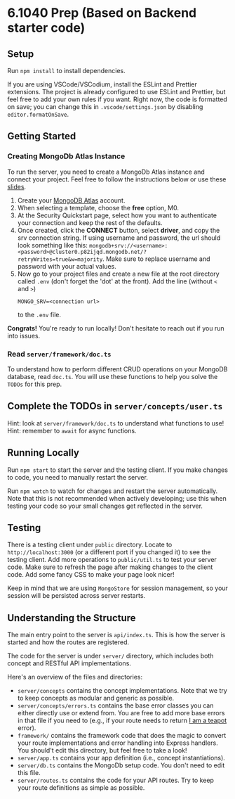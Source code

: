 # 6.1040 Prep (Based on Backend starter code)

## Setup

Run `npm install` to install dependencies.

If you are using VSCode/VSCodium, install the ESLint and Prettier extensions.
The project is already configured to use ESLint and Prettier,
but feel free to add your own rules if you want.
Right now, the code is formatted on save; you can change this in `.vscode/settings.json`
by disabling `editor.formatOnSave`.

## Getting Started

### Creating MongoDb Atlas Instance
To run the server, you need to create a MongoDb Atlas instance and connect your project. Feel free to follow the instructions below or use these [slides](https://docs.google.com/presentation/d/1HJ4Lz1a2IH5oKu21fQGYgs8G2irtMqnVI9vWDheGfKM/edit?usp=sharing).
1. Create your [MongoDB Atlas](https://www.mongodb.com/cloud/atlas/register) account.
2. When selecting a template, choose the __free__ option, M0. 
3. At the Security Quickstart page, select how you want to authenticate your connection and keep the rest of the defaults.
4. Once created, click the __CONNECT__ button, select __driver__, and copy the srv connection string. If using username and password, the url should look something like this: `mongodb+srv://<username>:<password>@cluster0.p82ijqd.mongodb.net/?retryWrites=true&w=majority`. Make sure to replace username and password with your actual values.
5. Now go to your project files and create a new file at the root directory called `.env` (don't forget the 'dot' at the front). Add the line (without `<` and `>`)
    ```
    MONGO_SRV=<connection url>
    ```
    to the `.env` file. 

__Congrats!__ You're ready to run locally! Don't hesitate to reach out if you run into issues. 

### Read `server/framework/doc.ts`

To understand how to perform different CRUD operations on your MongoDB database, read `doc.ts`. You will use these functions to help you solve the `TODOs` for this prep.  

## Complete the TODOs in `server/concepts/user.ts`

Hint: look at `server/framework/doc.ts` to understand what functions to use!
Hint: remember to `await` for async functions.  

## Running Locally

Run `npm start` to start the server and the testing client.
If you make changes to code, you need to manually restart the server.

Run `npm watch` to watch for changes and restart the server automatically.
Note that this is not recommended when actively developing;
use this when testing your code so your small changes get reflected in the server.

## Testing

There is a testing client under `public` directory.
Locate to `http://localhost:3000` (or a different port if you changed it) to see the testing client.
Add more operations to `public/util.ts` to test your server code.
Make sure to refresh the page after making changes to the client code.
Add some fancy CSS to make your page look nicer!

Keep in mind that we are using `MongoStore` for session management,
so your session will be persisted across server restarts.

## Understanding the Structure

The main entry point to the server is `api/index.ts`.
This is how the server is started and how the routes are registered.

The code for the server is under `server/` directory,
which includes both concept and RESTful API implementations.

Here's an overview of the files and directories:
- `server/concepts` contains the concept implementations.
Note that we try to keep concepts as modular and generic as possible.
- `server/concepts/errors.ts` contains the base error classes you can
either directly use or extend from. You are free to add more base errors
in that file if you need to
(e.g., if your route needs to return [I am a teapot](https://developer.mozilla.org/en-US/docs/Web/HTTP/Status/418) error).
- `framework/` contains the framework code that does the magic to convert your
route implementations and error handling into Express handlers.
You should't edit this directory, but feel free to take a look!
- `server/app.ts` contains your app definition (i.e., concept instantiations).
- `server/db.ts` contains the MongoDb setup code. You don't need to edit this file.
- `server/routes.ts` contains the code for your API routes.
Try to keep your route definitions as simple as possible.
